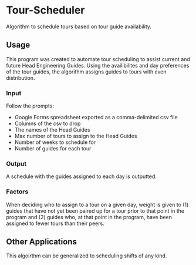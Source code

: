 # Tour-Scheduler
Algorithm to schedule tours based on tour guide availability.

## Usage
This program was created to automate tour scheduling to assist current and future Head Engineering Guides. Using the availibilites and day preferences of the tour guides, the algorithm assigns guides to tours with even distribution.

### Input
Follow the prompts:
 - Google Forms spreadsheet exported as a comma-delimited csv file
 - Columns of the csv to drop
 - The names of the Head Guides
 - Max number of tours to assign to the Head Guides
 - Number of weeks to schedule for
 - Number of guides for each tour

### Output
A schedule with the guides assigned to each day is outputted.

### Factors
When deciding who to assign to a tour on a given day, weight is given to (1) guides that have not yet been paired up for a tour prior to that point in the program and (2) guides who, at that point in the program, have been assigned to fewer tours than their peers.

## Other Applications
This algoirthm can be generalized to scheduling shifts of any kind.
